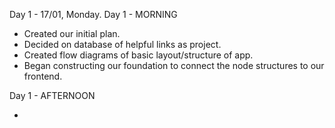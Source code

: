 Day 1 - 17/01, Monday.
Day 1 - MORNING

- Created our initial plan.
- Decided on database of helpful links as project.
- Created flow diagrams of basic layout/structure of app.
- Began constructing our foundation to connect the node structures to our frontend.

Day 1 - AFTERNOON

-
